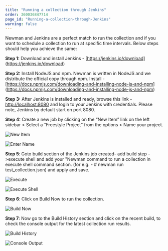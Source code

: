 ```yaml
---
title: "Running a collection through Jenkins"
order: 360036847714
page_id: "Running-a-collection-through-Jenkins"
warning: false
---
```

Newman and Jenkins are a perfect match to run the collection and if you want to schedule a collection to run at specific time intervals. Below steps should help you achieve the same:


**Step 1:** Download and install Jenkins - [https://jenkins.io/download] (https://jenkins.io/download)

**Step 2:** Install NodeJS and npm. Newman is written in NodeJS and we distribute the official copy through npm. Install - [https://docs.npmjs.com/downloading-and-installing-node-js-and-npm] (https://docs.npmjs.com/downloading-and-installing-node-js-and-npm)

**Step 3:** After Jenkins is installed and ready, browse this link - [http://localhost:8080](http://localhost:8080) and login to your Jenkins with credentials. Please note, Jenkins by default start on port 8080.

**Step 4:** Create a new job by clicking on the “New Item” link on the left sidebar > Select a “Freestyle Project” from the options > Name your project.

![New Item](https://drive.google.com/open?id=1ibwagHFExOu9JjI9-Xt2YYNxSckujQNN)

![Enter Name](https://drive.google.com/open?id=1uakLdrQCD1AZeZqh3FZOOfUvAuCYKvVW)


 **Step 5**: Goto build section of the Jenkins job created- add build step ->execute shell and add your "Newman command to run a collection in execute shell command section. (for e.g. - # newman run test_collection.json) and apply and save.

![Execute](https://drive.google.com/open?id=1c5a72uAqZpgumFg0m5uYKnl9aMvcaQsE)

![Execute Shell](https://drive.google.com/file/d/13jn161MSctj7PJ2bklTpQlqhtVcGTF0I)

**Step 6**: Click on Build Now to run the collection.

![Build Now](https://drive.google.com/open?id=1Z73boV-AwGWYZ3X2bzQOXz9qeLkzuRZ7)

 **Step 7**:  Now go to the Build History section and click on the recent build, to check the console output for the latest collection run results.

![Build History](https://drive.google.com/open?id=135vuSx2k2sELZjy-MR6CzpzbdIxk0DkP)

![Console Output](https://drive.google.com/open?id=1AcAeBh7OPLaq4UtCY4ft19wyeIDplhZu)
